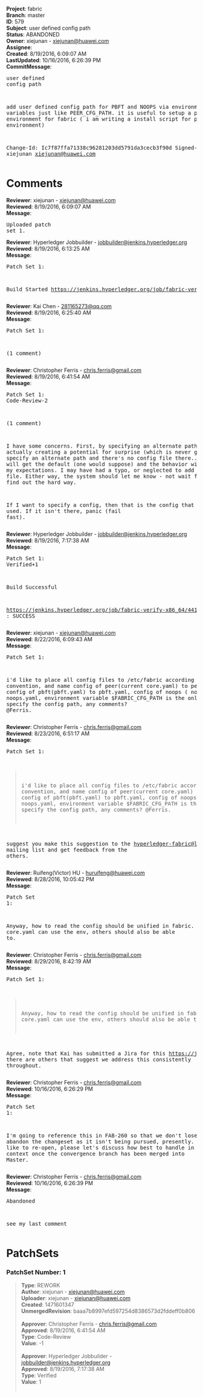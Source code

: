 <strong>Project</strong>: fabric<br><strong>Branch</strong>: master<br><strong>ID</strong>: 579<br><strong>Subject</strong>: user defined config path<br><strong>Status</strong>: ABANDONED<br><strong>Owner</strong>: xiejunan - xiejunan@huawei.com<br><strong>Assignee</strong>:<br><strong>Created</strong>: 8/19/2016, 6:09:07 AM<br><strong>LastUpdated</strong>: 10/16/2016, 6:26:39 PM<br><strong>CommitMessage</strong>:<br><pre>user defined config path

add user defined config path for PBFT and NOOPS via environment variables
just like PEER_CFG_PATH. it is useful to setup a production environment
for fabric ( i am writing a install script for product environment)

Change-Id: Ic7f87ffa71338c96281203dd5791da3cecb3f90d
Signed-off-by: xiejunan <xiejunan@huawei.com>
</pre><h1>Comments</h1><strong>Reviewer</strong>: xiejunan - xiejunan@huawei.com<br><strong>Reviewed</strong>: 8/19/2016, 6:09:07 AM<br><strong>Message</strong>: <pre>Uploaded patch set 1.</pre><strong>Reviewer</strong>: Hyperledger Jobbuilder - jobbuilder@jenkins.hyperledger.org<br><strong>Reviewed</strong>: 8/19/2016, 6:13:25 AM<br><strong>Message</strong>: <pre>Patch Set 1:

Build Started https://jenkins.hyperledger.org/job/fabric-verify-x86_64/441/</pre><strong>Reviewer</strong>: Kai Chen - 281165273@qq.com<br><strong>Reviewed</strong>: 8/19/2016, 6:25:40 AM<br><strong>Message</strong>: <pre>Patch Set 1:

(1 comment)</pre><strong>Reviewer</strong>: Christopher Ferris - chris.ferris@gmail.com<br><strong>Reviewed</strong>: 8/19/2016, 6:41:54 AM<br><strong>Message</strong>: <pre>Patch Set 1: Code-Review-2

(1 comment)

I have some concerns. First, by specifying an alternate path, we are actually creating a potential for surprise (which is never good). If I specify an alternate path and there's no config file there... oops! I will get the default (one would suppose) and the behavior will not match my expectations. I may have had a typo, or neglected to add the config file. Either way, the system should let me know - not wait for me to find out the hard way.

If I want to specify a config, then that is the config that shall be used. If it isn't there, panic (fail fast).</pre><strong>Reviewer</strong>: Hyperledger Jobbuilder - jobbuilder@jenkins.hyperledger.org<br><strong>Reviewed</strong>: 8/19/2016, 7:17:38 AM<br><strong>Message</strong>: <pre>Patch Set 1: Verified+1

Build Successful 

https://jenkins.hyperledger.org/job/fabric-verify-x86_64/441/ : SUCCESS</pre><strong>Reviewer</strong>: xiejunan - xiejunan@huawei.com<br><strong>Reviewed</strong>: 8/22/2016, 6:09:43 AM<br><strong>Message</strong>: <pre>Patch Set 1:

i'd like to place all config files to /etc/fabric according linux convention, and name config of peer(current core.yaml) to peer.yaml, config of pbft(pbft.yaml) to pbft.yaml, config of noops ( noops.yaml) to noops.yaml, environment variable $FABRIC_CFG_PATH is the only method to specify the config path, any comments? @Ferris.</pre><strong>Reviewer</strong>: Christopher Ferris - chris.ferris@gmail.com<br><strong>Reviewed</strong>: 8/23/2016, 6:51:17 AM<br><strong>Message</strong>: <pre>Patch Set 1:

> i'd like to place all config files to /etc/fabric according linux
 > convention, and name config of peer(current core.yaml) to
 > peer.yaml, config of pbft(pbft.yaml) to pbft.yaml, config of noops
 > ( noops.yaml) to noops.yaml, environment variable $FABRIC_CFG_PATH
 > is the only method to specify the config path, any comments?
 > @Ferris.

suggest you make this suggestion to the hyperledger-fabric@lists.hyperledger.org mailing list and get feedback from the others.</pre><strong>Reviewer</strong>: Ruifeng(Victor) HU - huruifeng@huawei.com<br><strong>Reviewed</strong>: 8/28/2016, 10:05:42 PM<br><strong>Message</strong>: <pre>Patch Set 1:

Anyway, how to read the config should be unified in fabric. If core.yaml can use the env, others should also be able to.</pre><strong>Reviewer</strong>: Christopher Ferris - chris.ferris@gmail.com<br><strong>Reviewed</strong>: 8/29/2016, 8:42:19 AM<br><strong>Message</strong>: <pre>Patch Set 1:

> Anyway, how to read the config should be unified in fabric. If
 > core.yaml can use the env, others should also be able to.

Agree, note that Kai has submitted a Jira for this https://jira.hyperledger.org/browse/FAB-260 there are others that suggest we address this consistently throughout.</pre><strong>Reviewer</strong>: Christopher Ferris - chris.ferris@gmail.com<br><strong>Reviewed</strong>: 10/16/2016, 6:26:29 PM<br><strong>Message</strong>: <pre>Patch Set 1:

I'm going to reference this in FAB-260 so that we don't lose, but abandon the changeset as it isn't being pursued, presently. If you'd like to re-open, please let's discuss how best to handle in a post v0.6 context once the convergence branch has been merged into Master.</pre><strong>Reviewer</strong>: Christopher Ferris - chris.ferris@gmail.com<br><strong>Reviewed</strong>: 10/16/2016, 6:26:39 PM<br><strong>Message</strong>: <pre>Abandoned

see my last comment</pre><h1>PatchSets</h1><h3>PatchSet Number: 1</h3><blockquote><strong>Type</strong>: REWORK<br><strong>Author</strong>: xiejunan - xiejunan@huawei.com<br><strong>Uploader</strong>: xiejunan - xiejunan@huawei.com<br><strong>Created</strong>: 1471601347<br><strong>UnmergedRevision</strong>: baaa7b8997efd597254d8386573d2fddeff0b806<br><br><strong>Approver</strong>: Christopher Ferris - chris.ferris@gmail.com<br><strong>Approved</strong>: 8/19/2016, 6:41:54 AM<br><strong>Type</strong>: Code-Review<br><strong>Value</strong>: -1<br><br><strong>Approver</strong>: Hyperledger Jobbuilder - jobbuilder@jenkins.hyperledger.org<br><strong>Approved</strong>: 8/19/2016, 7:17:38 AM<br><strong>Type</strong>: Verified<br><strong>Value</strong>: 1<br><br></blockquote>